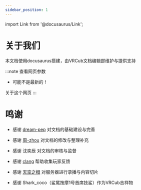 ```yaml
---
sidebar_position: 1
---
```


import Link from '@docusaurus/Link';

# 关于我们

本文档使用docusaurus搭建，由VRCub文档编辑部维护与提供支持

:::note 查看网页参数
- 可能不是最新的！
<Link className="button button--secondary button--lg" to="/about" style={{ height: 47, marginBottom: 20}}>
    关于这个网页
</Link>
:::

# 鸣谢

- 感谢 [dream-pep](https://github.com/dream-pep) 对文档的基础建设与完善

- 感谢 [周-zhou](https://github.com/WCNMSSB) 对文档的修改与整理补充

- 感谢 沈奕辰 对文档的审核与监督

- 感谢 [clang](https://b23.tv/xQFZWtJ) 帮助收集玩家反馈

- 感谢 [天空之橙](https://b23.tv/1YOjCLm) 对服务器进行录播与内容切片

- 感谢 Shark_coco（鲨尾按摩1号首席技鲨）作为VRCub吉祥物